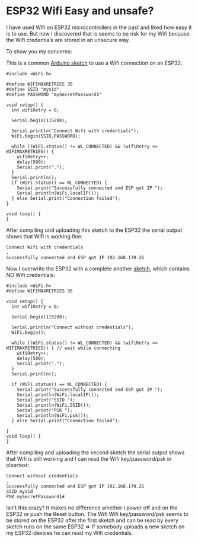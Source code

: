 # ESP32 Wifi Easy and unsafe?
I have used Wifi on ESP32 microcontrollers in the past and liked how easy it is to use. But now I discovered that is seems to be risk for my Wifi because the Wifi credentials are stored in an unsecure way.

To show you my concerns:

This is a common [Arduino sketch](src/WiFiConnectNormal.ino) to use a Wifi connection on an ESP32:
```
#include <WiFi.h>

#define WIFIMAXRETRIES 30
#define SSID "mysid"
#define PASSWORD "mySecretPassword1"

void setup() {
  int wifiRetry = 0;

  Serial.begin(115200);

  Serial.println("Connect Wifi with credentials");
  WiFi.begin(SSID,PASSWORD);

  while ((WiFi.status() != WL_CONNECTED) && (wifiRetry <= WIFIMAXRETRIES)) {
    wifiRetry++;
    delay(500);
    Serial.print(".");
  }
  Serial.println();
  if (WiFi.status() == WL_CONNECTED) {
    Serial.print("Successfully connected and ESP got IP ");
    Serial.println(WiFi.localIP());
  } else Serial.print("Connection failed");
}

void loop() {
}
```
After compiling und uploading this sketch to the ESP32 the serial output shows that Wifi is working fine:
```
Connect Wifi with credentials
.
Successfully connected and ESP got IP 192.168.170.26
```
Now I overwrite the ESP32 with a complete another [sketch](src/WiFiNotNice.ino), which contains NO Wifi credentials:
```
#include <WiFi.h>
#define WIFIMAXRETRIES 30

void setup() {
  int wifiRetry = 0;

  Serial.begin(115200);

  Serial.println("Connect without credentials");
  WiFi.begin();

  while ((WiFi.status() != WL_CONNECTED) && (wifiRetry <= WIFIMAXRETRIES)) { // wait while connecting
    wifiRetry++;
    delay(500);
    Serial.print(".");
  }
  Serial.println();
  
  if (WiFi.status() == WL_CONNECTED) {
    Serial.print("Successfully connected and ESP got IP ");
    Serial.println(WiFi.localIP());
    Serial.print("SSID ");
    Serial.println(WiFi.SSID());
    Serial.print("PSK ");
    Serial.println(WiFi.psk());
  } else Serial.print("Connection failed");

}
void loop() {
}
```
After compiling and uploading the second sketch the serial output shows that Wifi is still working and I can read the Wifi key/password/psk in cleartext:
```
Connect without credentials
.
Successfully connected and ESP got IP 192.168.170.26
SSID mysid
PSK mySecretPassword1#
```
Isn't this crazy? It makes no difference whether I power off and on the ESP32 or push the Reset button. The Wifi Wifi key/password/psk seems to be stored on the ESP32 after the first sketch and can be read by every sketch runs on the same ESP32 => If somebody uploads a new sketch on my ESP32-devices he can read my Wifi credentials.
